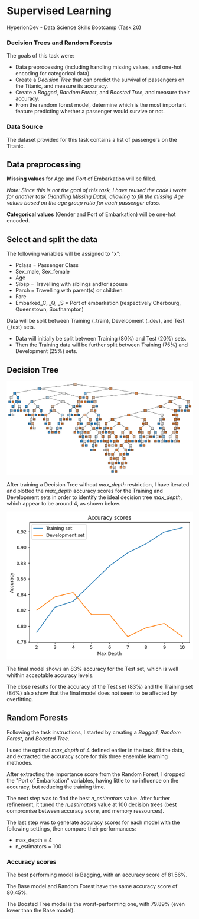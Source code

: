 # Supervised Learning

HyperionDev - Data Science Skills Bootcamp (Task 20)

### Decision Trees and Random Forests

The goals of this task were: 
* Data preprocessing (including handling missing values, and one-hot encoding for categorical data). 
* Create a *Decision Tree* that can predict the survival of passengers on the Titanic, and measure its accuracy.
* Create a *Bagged*, *Random Forest*, and *Boosted Tree*, and measure their accuracy.
* From the random forest model, determine which is the most important feature predicting whether a passenger would survive or not.

### Data Source

The dataset provided for this task contains a list of passengers on the Titanic. 


## Data preprocessing

**Missing values** for Age and Port of Embarkation will be filled.  

*Note: Since this is not the goal of this task, I have reused the code I wrote for another task ([Handling Missing Data](https://github.com/vglarde/codingTasks/tree/master/Handling_Missing_Data)), allowing to fill the missing Age values based on the age group ratio for each passenger class.*

**Categorical values** (Gender and Port of Embarkation) will be one-hot encoded.

## Select and split the data

The following variables will be assigned to "x": 
* Pclass = Passenger Class
* Sex_male, Sex_female
* Age
* Sibsp = Travelling with siblings and/or spouse
* Parch = Travelling with parent(s) or children
* Fare
* Embarked_C, _Q, _S = Port of embarkation (respectively Cherbourg, Queenstown, Southampton)

Data will be split between Training (_train), Development (_dev), and Test (_test) sets. 
* Data will initially be split between Training (80%) and Test (20%) sets. 
* Then the Training data will be further split between Training (75%) and Development (25%) sets. 

## Decision Tree

![Decision Tree](images/decision_tree.png)

After training a Decision Tree without *max_depth* restriction, I have iterated and plotted the *max_depth* accuracy scores for the Training and Development sets in order to identify the ideal decision tree *max_depth*, which appear to be around 4, as shown below.

![max_depth value](images/max_depth_value.png)

The final model shows an 83% accuracy for the Test set, which is well whithin acceptable accuracy levels.

The close results for the accuracy of the Test set (83%) and the Training set (84%) also show that the final model does not seem to be affected by overfitting.

## Random Forests

Following the task instructions, I started by creating a *Bagged*, *Random Forest*, and *Boosted Tree*.

I used the optimal *max_depth* of 4 defined earlier in the task, fit the data, and extracted the accuracy score for this three ensemble learning methodes. 

After extracting the importance score from the Random Forest, I dropped the "Port of Embarkation" variables, having little to no influence on the accuracy, but reducing the training time. 

The next step was to find the best *n_estimators* value. After further refinement, it tuned the *n_estimators* value at 100 decision trees (best compromise between accuracy score, and memory ressources).

The last step was to generate accuracy scores for each model with the following settings, then compare their performances:
* max_depth = 4
* n_estimators = 100

### Accuracy scores

The best performing model is Bagging, with an accuracy score of 81.56%.

The Base model and Random Forest have the same accuracy score of 80.45%.

The Boosted Tree model is the worst-performing one, with 79.89% (even lower than the Base model).

